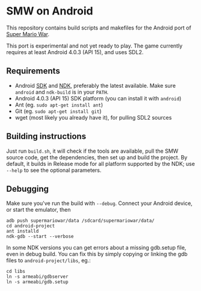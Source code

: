 SMW on Android
==============

This repository contains build scripts and makefiles for the Android port of [Super Mario War](https://github.com/mmatyas/supermariowar).

This port is experimental and not yet ready to play. The game currently requires at least Android 4.0.3 (API 15), and uses SDL2.

## Requirements

- Android [SDK](https://developer.android.com/sdk/index.html#Other) and [NDK](https://developer.android.com/ndk/index.html), preferably the latest available. Make sure `android` and `ndk-build` is in your `PATH`.
- Android 4.0.3 (API 15) SDK platform (you can install it with `android`)
- Ant (eg. `sudo apt-get install ant`)
- Git (eg. `sudo apt-get install git`)
- wget (most likely you already have it), for pulling SDL2 sources

## Building instructions

Just run `build.sh`, it will check if the tools are available, pull the SMW source code, get the dependencies, then set up and build the project. By default, it builds in Release mode for all platform supported by the NDK; use `--help` to see the optional parameters.

## Debugging

Make sure you've run the build with `--debug`. Connect your Android device, or start the emulator, then

```
adb push supermariowar/data /sdcard/supermariowar/data/
cd android-project
ant installd
ndk-gdb --start --verbose
```

In some NDK versions you can get errors about a missing gdb.setup file, even in debug build. You can fix this by simply copying or linking the gdb files to `android-project/libs`, eg.:

```
cd libs
ln -s armeabi/gdbserver
ln -s armeabi/gdb.setup
```
